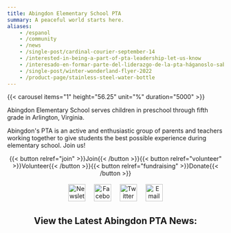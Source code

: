 ```yaml
---
title: Abingdon Elementary School PTA
summary: A peaceful world starts here.
aliases:
    - /espanol
    - /community
    - /news
    - /single-post/cardinal-courier-september-14
    - /interested-in-being-a-part-of-pta-leadership-let-us-know
    - /interesado-en-formar-parte-del-liderazgo-de-la-pta-háganoslo-saber
    - /single-post/winter-wonderland-flyer-2022
    - /product-page/stainless-steel-water-bottle
---
```


<style>
.title, .center { text-align: center; }
hr, label[for=toc-control], #toc-control { display: none; }
</style>

{{< carousel items="1" height="56.25" unit="%" duration="5000" >}}

Abingdon Elementary School serves children in preschool through fifth grade in Arlington, Virginia.

Abingdon's PTA is an active and enthusiastic group of parents and teachers working together to give students the best possible experience during elementary school. Join us!

<div class=center>
{{< button relref="join" >}}Join{{< /button >}}{{< button relref="volunteer" >}}Volunteer{{< /button >}}{{< button relref="fundraising" >}}Donate{{< /button >}}
<br>
<br>
<a href="https://lp.constantcontactpages.com/su/t3ku1aP"><img src="/images/Newsletter.svg" height="40" width="40" alt="Newsletter logo" title="Subscribe to our email newsletter, the Cardinal Courier"></a> &nbsp;&nbsp;&nbsp; <a href="https://www.facebook.com/AbingdonElementaryPTA"><img src="/images/Facebook.svg" height="40" width="40" alt="Facebook logo" title="Follow us on Facebook"></a> &nbsp;&nbsp;&nbsp; <a href="https://twitter.com/AbingdonPTA"><img src="/images/Twitter.svg" height="40" width="40" alt="Twitter logo" title="Follow us on Twitter"></a> &nbsp;&nbsp;&nbsp;<!-- <a href="/whatsapp"><img src="/images/WhatsApp.svg" height="40" width="40" alt="WhatsApp logo" title="Join our WhatsApp groups"></a> &nbsp;&nbsp;&nbsp; <a href="posts/index.xml"><img src="/images/RSS.svg" height="40" width="40" alt="RSS logo" title="Subscribe to our RSS feed"></a> &nbsp;&nbsp;&nbsp;--> <a href="mailto:abingdonelementarypta@gmail.com"><img src="/images/Email.svg" height="40" width="40" alt="Email logo" title="Email us"></a>

<h2>View the Latest Abingdon PTA News:</h2>
</div>

<link rel="stylesheet" href="/css/carousel2.css">
<script type="text/javascript" src="/js/carousel2.js"></script>